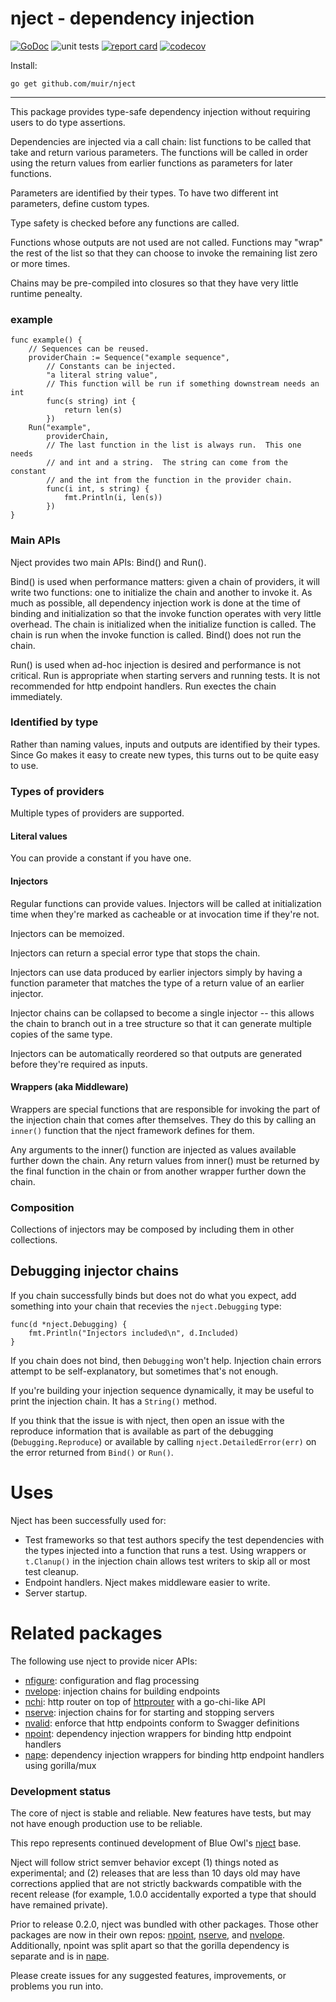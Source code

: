 # nject - dependency injection 

[![GoDoc](https://godoc.org/github.com/muir/nject?status.png)](https://pkg.go.dev/github.com/muir/nject)
![unit tests](https://github.com/muir/nject/actions/workflows/go.yml/badge.svg)
[![report card](https://goreportcard.com/badge/github.com/muir/nject)](https://goreportcard.com/report/github.com/muir/nject)
[![codecov](https://codecov.io/gh/muir/nject/branch/main/graph/badge.svg)](https://codecov.io/gh/muir/nject)

Install:

	go get github.com/muir/nject

---

This package provides type-safe dependency injection without requiring
users to do type assertions.

Dependencies are injected via a call chain: list functions to be called
that take and return various parameters.  The functions will be called
in order using the return values from earlier functions as parameters
for later functions.

Parameters are identified by their types.  To have two different int
parameters, define custom types.

Type safety is checked before any functions are called.

Functions whose outputs are not used are not called.  Functions may
"wrap" the rest of the list so that they can choose to invoke the
remaining list zero or more times.

Chains may be pre-compiled into closures so that they have very little
runtime penealty.

### example

	func example() {
		// Sequences can be reused.
		providerChain := Sequence("example sequence",
			// Constants can be injected.
			"a literal string value",
			// This function will be run if something downstream needs an int
			func(s string) int {
				return len(s)
			})
		Run("example",
			providerChain,
			// The last function in the list is always run.  This one needs
			// and int and a string.  The string can come from the constant
			// and the int from the function in the provider chain.
			func(i int, s string) {
				fmt.Println(i, len(s))
			})
	}

### Main APIs

Nject provides two main APIs: Bind() and Run().

Bind() is used when performance matters: given a chain of providers,
it will write two functions: one to initialize the chain and another to
invoke it.  As much as possible, all dependency injection work is done
at the time of binding and initialization so that the invoke function
operates with very little overhead.  The chain is initialized when the
initialize function is called.  The chain is run when the invoke function
is called.  Bind() does not run the chain.

Run() is used when ad-hoc injection is desired and performance is not
critical.  Run is appropriate when starting servers and running tests.
It is not recommended for http endpoint handlers.  Run exectes the
chain immediately.

### Identified by type

Rather than naming values, inputs and outputs are identified by their types.  
Since Go makes it easy to create new types, this turns out to be quite easy to use.

### Types of providers

Multiple types of providers are supported.

#### Literal values

You can provide a constant if you have one.

#### Injectors

Regular functions can provide values.  Injectors will be called at
initialization time when they're marked as cacheable or at invocation
time if they're not.

Injectors can be memoized.

Injectors can return a special error type that stops the chain.

Injectors can use data produced by earlier injectors simply by having
a function parameter that matches the type of a return value of an
earlier injector.

Injector chains can be collapsed to become a single injector -- this
allows the chain to branch out in a tree structure so that it can 
generate multiple copies of the same type.

Injectors can be automatically reordered so that outputs are generated
before they're required as inputs.

#### Wrappers (aka Middleware)

Wrappers are special functions that are responsible for invoking
the part of the injection chain that comes after themselves.  They
do this by calling an `inner()` function that the nject framework
defines for them.

Any arguments to the inner() function are injected as values available
further down the chain.  Any return values from inner() must be returned
by the final function in the chain or from another wrapper further down
the chain.

### Composition

Collections of injectors may be composed by including them in
other collections.

## Debugging injector chains

If you chain successfully binds but does not do what you expect, add
something into your chain that recevies the `nject.Debugging` type:

	func(d *nject.Debugging) {
		fmt.Println("Injectors included\n", d.Included)
	}

If you chain does not bind, then `Debugging` won't help.
Injection chain errors attempt to be self-explanatory, but sometimes that's not enough.

If you're building your injection sequence dynamically, it may be useful to print
the injection chain.  It has a `String()` method.

If you think that the issue is with nject, then open an issue with the reproduce information
that is available as part of the debugging (`Debugging.Reproduce`) or available by calling
`nject.DetailedError(err)` on the error returned from `Bind()` or `Run()`.

# Uses

Nject has been successfully used for:

- Test frameworks so that test authors specify the test dependencies with the types
  injected into a function that runs a test.  Using wrappers or `t.Clanup()` in the
  injection chain allows test writers to skip all or most test cleanup.
- Endpoint handlers.  Nject makes middleware easier to write.
- Server startup.

# Related packages

The following use nject to provide nicer APIs:

- [nfigure](https://github.com/muir/nfigure): configuration and flag processing
- [nvelope](https://github.com/muir/nvelope): injection chains for building endpoints
- [nchi](https://github.com/muir/nchi): http router on top of [httprouter](https://pkg.go.dev/github.com/julienschmidt/httprouter) with a go-chi-like API
- [nserve](https://github.com/muir/nserve): injection chains for for starting and stopping servers
- [nvalid](https://github.com/muir/nvalid): enforce that http endpoints conform to Swagger definitions
- [npoint](https://github.com/muir/npoint): dependency injection wrappers for binding http endpoint handlers
- [nape](https://github.com/muir/nape): dependency injection wrappers for binding http endpoint handlers using gorilla/mux

### Development status

The core of nject is stable and reliable.  New features have tests, but may not have
enough production use to be reliable.

This repo represents continued development of Blue Owl's 
[nject](https://github.com/BlueOwlOpenSource/nject) base.

Nject will follow strict semver behavior except (1) things noted as experimental;
and (2) releases that are less than 10 days old may have corrections applied that
are not strictly backwards compatible with the recent release (for example, 1.0.0
accidentally exported a type that should have remained private).

Prior to release 0.2.0, nject was bundled with other packages.  Those
other packages are now in their own repos: 
[npoint](https://github.com/muir/npoint),
[nserve](https://github.com/muir/nserve), and
[nvelope](https://github.com/muir/nvelope).  Additionally, npoint
was split apart so that the gorilla dependency is separate and is in
[nape](https://github.com/muir/nape).

Please create issues for any suggested features, improvements, or problems you run into.

